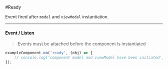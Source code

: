 #Ready

Event fired after `model` and `viewModel` instantiation.

---

#### Event / Listen

> Events must be attached before the component is instantiated

```js
exampleComponent.on('ready', (obj) => {
    // console.log('component model and viewModel have been initiated', obj);
});
```
